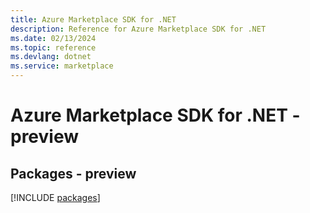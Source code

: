 ```yaml
---
title: Azure Marketplace SDK for .NET
description: Reference for Azure Marketplace SDK for .NET
ms.date: 02/13/2024
ms.topic: reference
ms.devlang: dotnet
ms.service: marketplace
---
```

# Azure Marketplace SDK for .NET - preview
## Packages - preview
[!INCLUDE [packages](marketplace-index.md)]